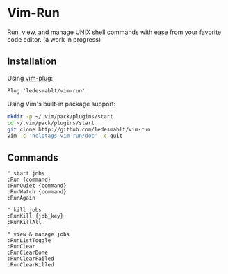 # Vim-Run

Run, view, and manage UNIX shell commands with ease from your favorite code editor.
(a work in progress)

<!-- insert gif demo here -->

## Installation
Using [vim-plug](https://github.com/junegunn/vim-plug):
```vim
Plug 'ledesmablt/vim-run'
```

Using Vim's built-in package support:
```bash
mkdir -p ~/.vim/pack/plugins/start
cd ~/.vim/pack/plugins/start
git clone http://github.com/ledesmablt/vim-run
vim -c 'helptags vim-run/doc' -c quit
```

## Commands
```vim
" start jobs
:Run {command}
:RunQuiet {command}
:RunWatch {command}
:RunAgain

" kill jobs
:RunKill {job_key}
:RunKillAll

" view & manage jobs
:RunListToggle
:RunClear
:RunClearDone
:RunClearFailed
:RunClearKilled
```
